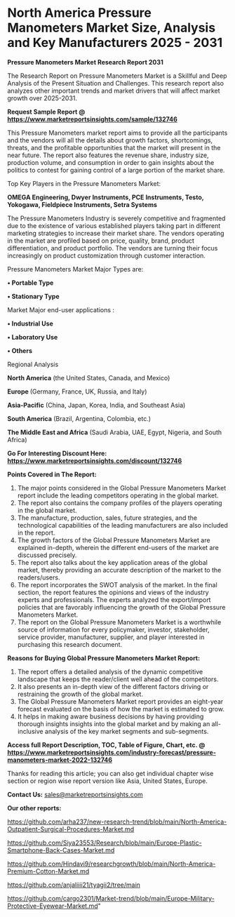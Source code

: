 # North America Pressure Manometers Market Size, Analysis and Key Manufacturers 2025 - 2031

<strong>Pressure Manometers Market Research Report 2031</strong>

The Research Report on Pressure Manometers Market is a Skillful and Deep Analysis of the Present Situation and Challenges. This research report also analyzes other important trends and market drivers that will affect market growth over 2025-2031.

<strong>Request Sample Report @ <a href=https://www.marketreportsinsights.com/sample/132746>https://www.marketreportsinsights.com/sample/132746</a></strong>

This Pressure Manometers market report aims to provide all the participants and the vendors will all the details about growth factors, shortcomings, threats, and the profitable opportunities that the market will present in the near future. The report also features the revenue share, industry size, production volume, and consumption in order to gain insights about the politics to contest for gaining control of a large portion of the market share.

Top Key Players in the Pressure Manometers Market:

<strong>OMEGA Engineering, Dwyer Instruments, PCE Instruments, Testo, Yokogawa, Fieldpiece Instruments, Setra Systems</strong>

The Pressure Manometers Industry is severely competitive and fragmented due to the existence of various established players taking part in different marketing strategies to increase their market share. The vendors operating in the market are profiled based on price, quality, brand, product differentiation, and product portfolio. The vendors are turning their focus increasingly on product customization through customer interaction.

Pressure Manometers Market Major Types are:

<strong>• Portable Type

• Stationary Type</strong>

Market Major end-user applications :

<strong>• Industrial Use

• Laboratory Use

• Others</strong>

Regional Analysis

</u><strong><b>North America</b></strong> (the United States, Canada, and Mexico)

<strong><b>Europe </b></strong>(Germany, France, UK, Russia, and Italy)

<strong><b>Asia-Pacific</b></strong> (China, Japan, Korea, India, and Southeast Asia)

<strong><b>South America</b></strong> (Brazil, Argentina, Colombia, etc.)

<strong><b>The Middle East and Africa</b></strong> (Saudi Arabia, UAE, Egypt, Nigeria, and South Africa)

<strong>Go For Interesting Discount Here: <a href=https://www.marketreportsinsights.com/discount/132746>https://www.marketreportsinsights.com/discount/132746</a></strong>

<strong>Points Covered in The Report:</strong>
<ol>
  <li>The major points considered in the Global Pressure Manometers Market report include the leading competitors operating in the global market.</li>
  <li>The report also contains the company profiles of the players operating in the global market.</li>
  <li>The manufacture, production, sales, future strategies, and the technological capabilities of the leading manufacturers are also included in the report.</li>
  <li>The growth factors of the Global Pressure Manometers Market are explained in-depth, wherein the different end-users of the market are discussed precisely.</li>
  <li>The report also talks about the key application areas of the global market, thereby providing an accurate description of the market to the readers/users.</li>
  <li>The report incorporates the SWOT analysis of the market. In the final section, the report features the opinions and views of the industry experts and professionals. The experts analyzed the export/import policies that are favorably influencing the growth of the Global Pressure Manometers Market.</li>
  <li>The report on the Global Pressure Manometers Market is a worthwhile source of information for every policymaker, investor, stakeholder, service provider, manufacturer, supplier, and player interested in purchasing this research document.</li>
</ol>
<strong>Reasons for Buying Global Pressure Manometers Market Report:</strong>

<ol>
  <li>The report offers a detailed analysis of the dynamic competitive landscape that keeps the reader/client well ahead of the competitors.</li>
  <li>It also presents an in-depth view of the different factors driving or restraining the growth of the global market.</li>
  <li>The Global Pressure Manometers Market report provides an eight-year forecast evaluated on the basis of how the market is estimated to grow.</li>
  <li>It helps in making aware business decisions by having providing thorough insights insights into the global market and by making an all-inclusive analysis of the key market segments and sub-segments.</li>
</ol>
<strong>Access full Report Description, TOC, Table of Figure, Chart, etc. @ <a href=https://www.marketreportsinsights.com/industry-forecast/pressure-manometers-market-2022-132746>https://www.marketreportsinsights.com/industry-forecast/pressure-manometers-market-2022-132746</a></strong>


Thanks for reading this article; you can also get individual chapter wise section or region wise report version like Asia, United States, Europe.

<strong>Contact Us:</strong>
sales@marketreportsinsights.com

<strong>Our other reports:</strong>

<a href=https://github.com/arha237/new-research-trend/blob/main/North-America-Outpatient-Surgical-Procedures-Market.md>https://github.com/arha237/new-research-trend/blob/main/North-America-Outpatient-Surgical-Procedures-Market.md</a>

<a href=https://github.com/Siya23553/Research/blob/main/Europe-Plastic-Smartphone-Back-Cases-Market.md>https://github.com/Siya23553/Research/blob/main/Europe-Plastic-Smartphone-Back-Cases-Market.md</a>

<a href=https://github.com/Hindavi9/researchgrowth/blob/main/North-America-Premium-Cotton-Market.md>https://github.com/Hindavi9/researchgrowth/blob/main/North-America-Premium-Cotton-Market.md</a>

<a href=https://github.com/anjaliiii21/tyagii2/tree/main>https://github.com/anjaliiii21/tyagii2/tree/main</a>

<a href=https://github.com/cargo2301/Market-trend/blob/main/Europe-Military-Protective-Eyewear-Market.md>https://github.com/cargo2301/Market-trend/blob/main/Europe-Military-Protective-Eyewear-Market.md</a>"
